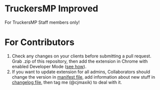 # TruckersMP Improved
For TruckersMP Staff members only!

# For Contributors
1) Check any changes on your clients before submitting a pull request. Grab .zip of this repository, then add the extension in Chrome with enabled Developer Mode ([see how](https://developer.chrome.com/extensions/getstarted#unpacked)).
2) If you want to update extension for all admins, Collaborators should change the version in [manifest file](https://github.com/cjmaxik/TruckersMP_Improved/blob/master/manifest.json), add information about new stuff in [changelog file](https://github.com/cjmaxik/TruckersMP_Improved/blob/master/src/options/new_version.html), then tag me (@cjmaxik) to deal with it.
